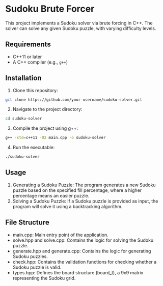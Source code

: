 # Sudoku Brute Forcer

This project implements a Sudoku solver via brute forcing in C++. The solver can solve any given Sudoku puzzle, with varying difficulty levels.

## Requirements

- C++11 or later
- A C++ compiler (e.g., `g++`)

## Installation

1. Clone this repository:
```bash
git clone https://github.com/your-username/sudoku-solver.git
```
2.	Navigate to the project directory:
```bash
cd sudoku-solver
```
3.	Compile the project using g++:
```bash
g++ -std=c++11 -O2 main.cpp -o sudoku-solver
```
4.	Run the executable:
```bash
./sudoku-solver
```

## Usage

1.	Generating a Sudoku Puzzle: The program generates a new Sudoku puzzle based on the specified fill percentage, where a higher percentage means an easier puzzle.
2.	Solving a Sudoku Puzzle: If a Sudoku puzzle is provided as input, the program will solve it using a backtracking algorithm.

## File Structure

- main.cpp: Main entry point of the application.
- solve.hpp and solve.cpp: Contains the logic for solving the Sudoku puzzle.
- generate.hpp and generate.cpp: Contains the logic for generating Sudoku puzzles.
- check.hpp: Contains the validation functions for checking whether a Sudoku puzzle is valid.
- types.hpp: Defines the board structure (board_t), a 9x9 matrix representing the Sudoku grid.